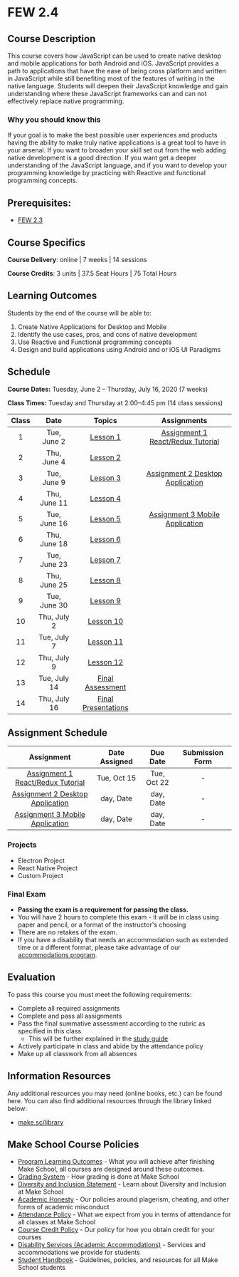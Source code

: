 # FEW 2.4

## Course Description

This course covers how JavaScript can be used to create native desktop and mobile applications for both Android and iOS. JavaScript provides a path to applications that have the ease of being cross platform and written in JavaScript while still benefiting most of the features of writing in the native language. Students will deepen their JavaScript knowledge and gain understanding where these JavaScript frameworks can and can not effectively replace native programming.

### Why you should know this

If your goal is to make the best possible user experiences and products having the ability to make truly native applications is a great tool to have in your arsenal. If you want to broaden your skill set out from the web adding native development is a good direction. If you want get a deeper understanding of the JavaScript language, and if you want to develop your programming knowledge by practicing with Reactive and functional programming concepts. 

## Prerequisites:  

- [FEW 2.3](https://github.com/Make-School-Courses/FEW-2.3-Single-Page-Web-Applications)

## Course Specifics

**Course Delivery**: online | 7 weeks | 14 sessions

**Course Credits**: 3 units | 37.5 Seat Hours | 75 Total Hours

## Learning Outcomes

Students by the end of the course will be able to:

1. Create Native Applications for Desktop and Mobile
1. Identify the use cases, pros, and cons of native development
1. Use Reactive and Functional programming concepts
1. Design and build applications using Android and or iOS UI Paradigms

## Schedule

**Course Dates:** Tuesday, June 2 – Thursday, July 16, 2020 (7 weeks)

**Class Times:** Tuesday and Thursday at 2:00–4:45 pm (14 class sessions)

| Class | Date | Topics | Assignments |
|:-----:|:----:|:------:|:-----------:|
|  1 |  Tue, June 2  | [Lesson 1](Lessons/Lesson-01.md) | [Assignment 1 React/Redux Tutorial](Assignments/Assignment-1-react-redux.md) |
|  2 |  Thu, June 4  | [Lesson 2](Lessons/Lesson-02.md) |  |
|  3 |  Tue, June 9  | [Lesson 3](Lessons/Lesson-03.md) | [Assignment 2 Desktop Application](Assignments/Assignment-2-desktop-app.md) |
|  4 |  Thu, June 11 | [Lesson 4](Lessons/Lesson-04.md) |  |
|  5 |  Tue, June 16 | [Lesson 5](Lessons/Lesson-05.md) | [Assignment 3 Mobile Application](Assignments/Assignment-3-mobile-app.md) |
|  6 |  Thu, June 18 | [Lesson 6](Lessons/Lesson-06.md) |  |
|  7 |  Tue, June 23 | [Lesson 7](Lessons/Lesson-07.md) |  |
|  8 |  Thu, June 25 | [Lesson 8](Lessons/Lesson-08.md) |  |
|  9 |  Tue, June 30 | [Lesson 9](Lessons/Lesson-09.md) |  |
| 10 |  Thu, July 2  | [Lesson 10](Lessons/Lesson-10.md)|  |
| 11 |  Tue, July 7  | [Lesson 11](Lessons/Lesson-11.md)|  |
| 12 |  Thu, July 9  | [Lesson 12](Lessons/Lesson-12.md)|  |
| 13 |  Tue, July 14 | [Final Assessment](Lessons/Lesson-14.md) |  |
| 14 |  Thu, July 16 | [Final Presentations](Lessons/Lesson-14.md) |  |

## Assignment Schedule 

| Assignment | Date Assigned | Due Date | Submission Form |
|:----------:|:-------------:|:--------:|:---------------:|
| [Assignment 1 React/Redux Tutorial](Assignments/Assignment-1-react-redux.md) | Tue, Oct 15 | Tue, Oct 22 | - |
| [Assignment 2 Desktop Application](Assignments/Assignment-2-desktop-app.md) | day, Date | day, Date | - |
| [Assignment 3 Mobile Application](Assignments/Assignment-3-mobile-app.md) | day, Date | day, Date | - |

### Projects

- Electron Project
- React Native Project
- Custom Project

### Final Exam

-  **Passing the exam is a requirement for passing the class.**
- You will have 2 hours to complete this exam - it will be in class using paper and pencil, or a format of the instructor's choosing
- There are no retakes of the exam.
- If you have a disability that needs an accommodation such as extended time or a different format, please take advantage of our [accommodations program](make.sc/disability-policy).

## Evaluation

To pass this course you must meet the following requirements:

- Complete all required assignments 
- Complete and pass all assignments
- Pass the final summative assessment according to the rubric as specified in this class
    - This will be further explained in the [study guide](ADD_STUDY_GUIDE_LNK)
- Actively participate in class and abide by the attendance policy
- Make up all classwork from all absences

##  Information Resources

Any additional resources you may need (online books, etc.) can be found here. You can also find additional resources through the library linked below:

- [make.sc/library](http://make.sc/library)

## Make School Course Policies

- [Program Learning Outcomes](https://make.sc/program-learning-outcomes) - What you will achieve after finishing Make School, all courses are designed around these outcomes.
- [Grading System](https://make.sc/grading-system) - How grading is done at Make School
- [Diversity and Inclusion Statement](https://make.sc/diversity-and-inclusion-statement) - Learn about Diversity and Inclusion at Make School
- [Academic Honesty](https://make.sc/academic-honesty-policy) - Our policies around plagerism, cheating, and other forms of academic misconduct 
- [Attendance Policy](https://make.sc/attendance-policy) - What we expect from you in terms of attendance for all classes at Make School
- [Course Credit Policy](https://make.sc/course-credit-policy) - Our policy for how you obtain credit for your courses
- [Disability Services (Academic Accommodations)](https://make.sc/disability-services) - Services and accommodations we provide for students
- [Student Handbook](https://make.sc/student-handbook) - Guidelines, policies, and resources for all Make School students
